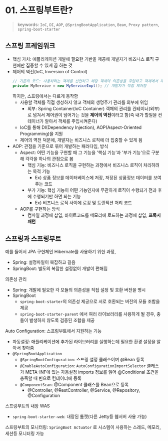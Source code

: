 # 01. 스프링부트란?
> keywords: `IoC`, `DI`, `AOP`, `@SpringBootApplication`, `Bean`, `Proxy pattern`, `spring-boot-starter`

## 스프링 프레임워크
- 핵심 가치: 애플리케이션 개발에 필요한 기반을 제공해 개발자가 비즈니스 로직 구현에만 집중할 수 있게 끔 하는 것
- 제어의 역전(IoC, Inversion of Control)
  ``` java
  // 기존의 코드: 사용하려는 객체를 선언하고 해당 객체의 의존성을 주입하고 객체에서 제공하는 기능 사용
  private MyService = new MyServiceImpl(); // 개발자가 직접 제어함
  ```
  하지만, 스프링에서는 다르게 동작함
  - 사용할 객체를 직접 생성하지 않고 객체의 생명주기 관리를 외부에 위임
    - 외부: Spring Container(IoC Container)
  객체의 관리를 컨테이너(외부)로 넘겨서 제어권이 넘어가는 것을 **제어의 역전**이라고 함(즉 내가 할일을 컨테이너가 알아서 객체를 주입시켜준다)
  - IoC를 통해 DI(Dependency Injection), AOP(Aspect-Oriented Programming)을 지원
  - 제어의 역전 덕분에, 개발자는 비즈니스 로직에 더 집중할 수 있게 됨
- AOP: 관점을 기준으로 묶어 개발하는 패러다임, 방식
  - Aspect: 어떤 기능을 구현할 때 그 기능을 '핵심 기능'과 '부가 기능'으로 구분해 각각을 하나의 관점으로 봄
    - 핵심 기능: 비즈니스 로직을 구현하는 과정에서 비즈니스 로직이 처리하려는 목적 기능
      - Ex) 상품 정보를 데이터베이스에 저장, 저장된 상품정보 데이터를 보여주는 코드
    - 부가 기능: 핵심 기능이 어떤 기능인지에 무관하게 로직이 수행되기 전과 후에 수행되기만 하면 되는 기능
      - Ex) 비즈니스 로직 사이에 로깅 및 트랜잭션 처리 코드
  - AOP를 구현하는 방식
    - 컴파일 과정에 삽입, 바이트코드를 메모리에 로드하는 과정에 삽입, **프록시 패턴**

## 스프링과 스프링부트
예를 들어서 JPA 구현체인 Hibernate를 사용하기 위한 과정,
- Spring: 설정파일이 복잡하고 길음
- SpringBoot: 별도의 복잡한 설정없이 개발이 편해짐

의존성 관리
- Spring: 개발에 필요한 각 모듈의 의존성을 직접 설정 및 호환 버전을 명시
- SpringBoot
  - `spring-boot-starter`의 의존성 제공으로 서로 호환되는 버전의 모듈 조합을 제공
  - `spring-boot-starter-parent` 에서 여러 라이브러리를 사용하게 될 경우, 충돌이 발생하지 않도록 검증된 조합을 제공

Auto Configuration: 스프링부트에서 지원하는 기능
- 자동설정: 애플리케이션에 추가된 라이브러리를 실행하는데 필요한 환경 설정을 알아서 찾아줌
- `@SpringBootApplication`
  - `@SpringBootConfiguration`: 스프링 설정 클래스이며 @Bean 등록
  - `@EnableAutoConfiguration`: `AutoConfigurationImportSelector` 클래스가 META-INF에 있는 자동설정 imports 정보를 읽어 @Conditional 조건을 충족할 때 빈으로 컨테이너에 등록
  - `@ComponentScan`: @Component 클래스를 Bean으로 등록
    - @Controller, @RestController, @Service, @Repository, @Configuration

스프링부트의 내장 WAS
- `spring-boot-starter-web`: 내장된 톰캣(다른 Jetty등 웹서버 사용 가능)

스프링부트의 모니터링: `SpringBoot Actuator` 로 시스템이 사용하는 스레드, 메모리, 세션등 모니터링 가능

